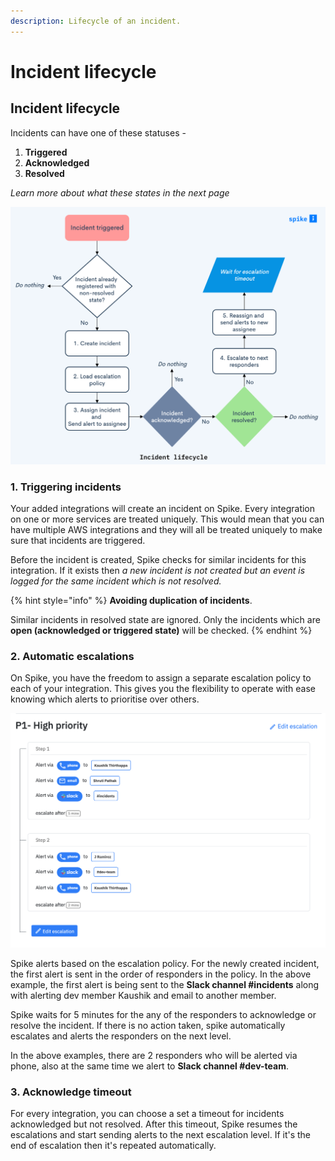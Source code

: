 ```yaml
---
description: Lifecycle of an incident.
---
```


# Incident lifecycle

## Incident lifecycle

Incidents can have one of these statuses - 

1. **Triggered**
2. **Acknowledged**
3. **Resolved**

_Learn more about what these states in the next page_

![](../.gitbook/assets/incident-lifecycle.png)

### 1. Triggering incidents

Your added integrations will create an incident on Spike. Every integration on one or more services are treated uniquely. This would mean that you can have multiple AWS integrations and they will all be treated uniquely to make sure that incidents are triggered. 

Before the incident is created, Spike checks for similar incidents for this integration. If it exists then _a new incident is not created but an event is logged for the same incident which is not resolved._

{% hint style="info" %}
**Avoiding duplication of incidents**.

Similar incidents in resolved state are ignored. Only the incidents which are **open \(acknowledged or triggered state\)** will be checked.
{% endhint %}

### 2. Automatic escalations

On Spike, you have the freedom to assign a separate escalation policy to each of your integration. This gives you the flexibility to operate with ease knowing which alerts to prioritise over others.

![Example escalation policy on spike.sh](../.gitbook/assets/screenshot-2020-06-24-at-10.48.37-am%20%281%29.png)

Spike alerts based on the escalation policy. For the newly created incident, the first alert is sent in the order of responders in the policy. In the above example, the first alert is being sent to the **Slack channel \#incidents** along with alerting dev member Kaushik and email to another member.

Spike waits for 5 minutes for the any of the responders to acknowledge or resolve the incident. If there is no action taken, spike automatically escalates and alerts the responders on the next level. 

In the above examples, there are 2 responders who will be alerted via phone, also at the same time we alert to **Slack channel \#dev-team**.  

### 3. Acknowledge timeout

For every integration, you can choose a set a timeout for incidents acknowledged but not resolved. After this timeout, Spike resumes the escalations and start sending alerts to the next escalation level. If it's the end of escalation then it's repeated automatically. 

































